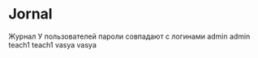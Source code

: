 # Jornal
Журнал
У пользователей пароли совпадают с логинами
admin   admin
teach1  teach1
vasya   vasya
